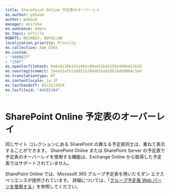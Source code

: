 ```yaml
---
title: SharePoint Online 予定表のオーバーレイ
ms.author: pebaum
author: pebaum
manager: mnirkhe
ms.audience: Admin
ms.topic: article
ROBOTS: NOINDEX, NOFOLLOW
localization_priority: Priority
ms.collection: Adm_O365
ms.custom:
- "9000677"
- "2587"
ms.openlocfilehash: 046e9230b162a402c06e432b2b1501490b45161b
ms.sourcegitcommit: 1beed1afb13dd512249db1ea918b1ddb00b0c1ed
ms.translationtype: HT
ms.contentlocale: ja-JP
ms.lasthandoff: 05/15/2020
ms.locfileid: "44282104"
---
```

# <a name="sharepoint-online-calendar-overlay"></a>SharePoint Online 予定表のオーバーレイ

同じサイト コレクションにある SharePoint の異なる予定表同士は、重ねて表示することができます。 SharePoint Online または SharePoint Server の予定表で予定表のオーバーレイを使用する機能は、Exchange Online から取得した予定表ではサポートされていません。

SharePoint Online では、Microsoft 365 グループ予定表を用いたモダン エクスペリエンスが提供されています。 詳細については、「[グループ予定表 Web パーツを使用する](https://support.microsoft.com/ja-JP/office/use-the-group-calendar-web-part-eaf3c04d-5699-48cb-8b5e-3caa887d51ce)」を参照してください。
